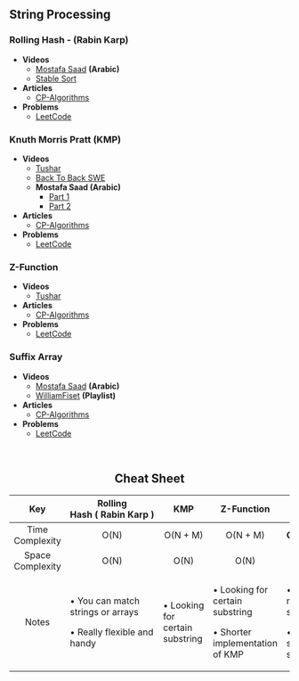 ## String Processing
### Rolling Hash - (Rabin Karp)
+ **Videos**
  + [Mostafa Saad](https://www.youtube.com/watch?v=Z26JzYn7G6U&t=634s) **(Arabic)**
  + [Stable Sort](https://www.youtube.com/watch?v=BfUejqd07yo)
+ **Articles**
  + [CP-Algorithms](https://cp-algorithms.com/string/string-hashing.html)
+ **Problems**
  + [LeetCode](https://leetcode.com/list/9641byhd)

### Knuth Morris Pratt (KMP)
+ **Videos**
  + [Tushar](https://www.youtube.com/watch?v=GTJr8OvyEVQ)
  + [Back To Back SWE](https://www.youtube.com/watch?v=BXCEFAzhxGY&t=917s)
  + **Mostafa Saad (Arabic)**
    + [Part 1](https://www.youtube.com/watch?v=vjxLlFTKhrU)
    + [Part 2](https://www.youtube.com/watch?v=VBaPXRcHIk8)
+ **Articles**
  + [CP-Algorithms](https://cp-algorithms.com/string/prefix-function.html)
+ **Problems**
  + [LeetCode](https://leetcode.com/list/9641jzfh)

### Z-Function
+ **Videos**
  + [Tushar](https://www.youtube.com/watch?v=CpZh4eF8QBw&t=21s)
+ **Articles**
  + [CP-Algorithms](https://cp-algorithms.com/string/z-function.html)
+ **Problems**
  + [LeetCode](https://leetcode.com/list/9641jzfh)
 
### Suffix Array
+ **Videos**
  + [Mostafa Saad](https://www.youtube.com/watch?v=maBr777ZRhw&t=1309s) **(Arabic)**
  + [WilliamFiset](https://www.youtube.com/playlist?list=PLDV1Zeh2NRsCQ_Educ7GCNs3mvzpXhHW5) **(Playlist)**
+ **Articles**
  + [CP-Algorithms](https://cp-algorithms.com/string/suffix-array.html)
+ **Problems**
  + [LeetCode](https://leetcode.com/list/964yxi11)
<br>
<h2 align = "center"> Cheat Sheet </h2>
<!-- Cheat Sheet -->
<div align = "center">
  <table>
    <thead>
      <tr>
        <th align= "center">Key</th>
        <th align= "center">Rolling Hash&nbsp;(&nbsp;Rabin&nbsp;Karp&nbsp;)</th>
        <th align= "center">KMP</th>
        <th align= "center">Z-Function</th>
        <th align= "center">Suffix Array</th>
      </tr>
    </thead>
    <tbody>
    <!-- Time Complexity --> 
      <tr>
        <td align = "center">Time Complexity</td>    
        <td align = "center">O(N)</td>
        <td align = "center">O(N + M)</td>
        <td align = "center">O(N + M)</td>
        <td align = "center"><strong>O(N&nbsp;(log<sub>2</sub>&nbsp;N)<sup>2</sup>)</strong></td>
      </tr>
      <!-- Space Complexity--> 
      <tr>
        <td align = "center">Space Complexity</td>
        <td align = "center">O(N)</td>
        <td align = "center">O(N)</td>
        <td align = "center">O(N)</td>
        <td align = "center">O(N)</td>
      </tr>
      <!-- Notes -->
      <tr>
        <td align = "center">Notes</td>
        <td align = "left">
          <p> •&nbsp;You can match strings or arrays</p>
          <p> •&nbsp;Really flexible and handy</p>
        </td>
        <td align = "left">
          <p> •&nbsp;Looking for certain substring</p>
         </td>
        <td align = "leftr">
          <p> •&nbsp;Looking for certain substring</p>
          <p> •&nbsp;Shorter implementation of KMP</p>
        </td>
        <td align = "left">
          <p> •&nbsp;Search for multiple substrings</p>
          <p> •&nbsp;List of sorted suffixes</p>
        </td>
      </tr>
    </tbody>
  </table>
</div>
